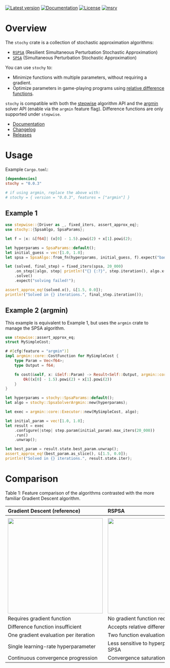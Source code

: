 
[![Latest version](https://img.shields.io/crates/v/stochy.svg)](https://crates.io/crates/stochy)
[![Documentation](https://docs.rs/stochy/badge.svg)](https://docs.rs/stochy)
[![License](https://img.shields.io/crates/l/stochy.svg)](https://choosealicense.com/licenses/)
[![msrv](https://img.shields.io/crates/msrv/stochy)](https://www.rust-lang.org)

# Overview

The `stochy` crate is a collection of stochastic approximation algorithms:

- [`RSPSA`](https://docs.rs/stochy/latest/stochy/struct.RspsaAlgo.html) (Resilient Simultaneous Perturbation Stochastic Approximation) 
- [`SPSA`](https://docs.rs/stochy/latest/stochy/struct.SpsaAlgo.html) (Simultaneous Perturbation Stochastic Approximation) 

You can use `stochy` to:

- Minimize functions with multiple parameters, without requiring a gradient.
- Optimize parameters in game-playing programs using [relative difference functions](https://docs.rs/stochy/latest/stochy/#relative_difference).

`stochy` is compatible with both the [stepwise](https://crates.io/crates/stepwise) algorithm API and 
the [argmin](https://crates.io/crates/argmin) solver API (enable via the `argmin` feature flag). Difference functions are only supported under `stepwise`.

- [Documentation](https://docs.rs/stochy)
- [Changelog](https://github.com/akanalytics/stochy/blob/main/CHANGELOG.md)
- [Releases](https://github.com/akanalytics/stochy/releases)


# Usage

Example `Cargo.toml`:

```toml
[dependencies]
stochy = "0.0.3" 

# if using argmin, replace the above with:
# stochy = { version = "0.0.3", features = ["argmin"] } 
```

## Example 1

```rust
use stepwise::{Driver as _, fixed_iters, assert_approx_eq};
use stochy::{SpsaAlgo, SpsaParams};

let f = |x: &[f64]| (x[0] - 1.5).powi(2) + x[1].powi(2);

let hyperparams = SpsaParams::default();
let initial_guess = vec![1.0, 1.0];
let spsa = SpsaAlgo::from_fn(hyperparams, initial_guess, f).expect("bad hyperparams!");

let (solved, final_step) = fixed_iters(spsa, 20_000)
    .on_step(|algo, step| println!("{} {:?}", step.iteration(), algo.x()))
    .solve()
    .expect("solving failed!");

assert_approx_eq!(solved.x(), &[1.5, 0.0]);
println!("Solved in {} iterations.", final_step.iteration());
```


## Example 2 (argmin)
This example is equivalent to Example 1, but uses the `argmin` crate to manage the SPSA algorithm. 

```rust
use stepwise::assert_approx_eq;
struct MySimpleCost;

# #[cfg(feature = "argmin")]
impl argmin::core::CostFunction for MySimpleCost {
    type Param = Vec<f64>;
    type Output = f64;

    fn cost(&self, x: &Self::Param) -> Result<Self::Output, argmin::core::Error> {
        Ok((x[0] - 1.5).powi(2) + x[1].powi(2))
    }
}

let hyperparams = stochy::SpsaParams::default();
let algo = stochy::SpsaSolverArgmin::new(hyperparams);

let exec = argmin::core::Executor::new(MySimpleCost, algo);

let initial_param = vec![1.0, 1.0];
let result = exec
    .configure(|step| step.param(initial_param).max_iters(20_000))
    .run()
    .unwrap();

let best_param = result.state.best_param.unwrap();
assert_approx_eq!(best_param.as_slice(), &[1.5, 0.0]);
println!("Solved in {} iterations.", result.state.iter);
```


# Comparison
Table 1: Feature comparison of the algorithms contrasted with the more familiar Gradient Descent algorithm.

| Gradient Descent (reference) | RSPSA | SPSA |
| :--- | :--- | :--- |
| <a href="https://postimg.cc/nsHPN1tg">
   <img src="https://i.postimg.cc/nsHPN1tg/plot3d-Sphere-GD.png" width="300" /></a> | <a href="https://postimg.cc/5Yyk2Nym"><img src="https://i.postimg.cc/5Yyk2Nym/plot3d-Sphere-RSPSA.png" width="300" /></a> | <a href="https://postimg.cc/7CmW4TH6"><img src="https://i.postimg.cc/7CmW4TH6/plot3d-Sphere-SPSA.png" width="300" /></a> |
| Requires gradient function | No gradient function required | No gradient function required |
| Difference function insufficient | Accepts relative difference function | Accepts relative difference function |
| One gradient evaluation per iteration | Two function evaluations per iteration | Two function evaluations per iteration |
| Single learning-rate hyperparameter | Less sensitive to hyperparameters than SPSA | Very sensitive to hyperparameters |
| Continuous convergence progression  | Convergence saturation | Continuous convergence progression | 






